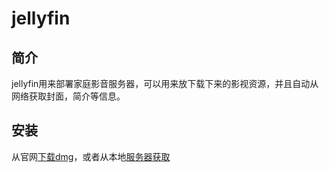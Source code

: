 # jellyfin

## 简介

jellyfin用来部署家庭影音服务器，可以用来放下载下来的影视资源，并且自动从网络获取封面，简介等信息。



## 安装

从官网[下载dmg](https://jellyfin.org/)，或者从本地[服务器获取](http://www.chennann.fun:9090/download/)


